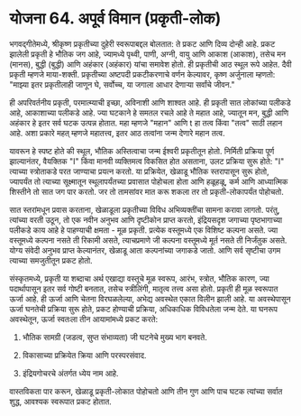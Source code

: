 # योजना 64. अपूर्व विमान (प्रकृती-लोक)

भगवद्गीतेमध्ये, श्रीकृष्ण प्रकृतीच्या दुहेरी स्वरूपाबद्दल बोलतात: ते प्रकट आणि दिव्य दोन्ही आहे. प्रकट झालेली प्रकृती हे भौतिक जग आहे, ज्यामध्ये पृथ्वी, पाणी, अग्नी, वायु आणि आकाश (आकाश), तसेच मन (मानस), बुद्धी (बुद्धी) आणि अहंकार (अहंकार) यांचा समावेश होतो. ही प्रकृतीची आठ स्थूल रूपे आहेत. दैवी प्रकृती म्हणजे माया-शक्ती. प्रकृतीच्या अष्टपदी प्रकटीकरणाचे वर्णन केल्यावर, कृष्ण अर्जुनाला म्हणतो: "माझ्या इतर प्रकृतीलाही जाणून घे, सर्वोच्च, या जगाला आधार देणाऱ्या सर्वांचे जीवन."

ही अपरिवर्तनीय प्रकृती, परमात्म्याची इच्छा, अविनाशी आणि शाश्वत आहे. ही प्रकृती सात लोकांच्या पलीकडे आहे, आकाशाच्या पलीकडे आहे. ज्या घटकाने हे समतल रचले आहे ते महात आहे, ज्यातून मन, बुद्धी आणि अहंकार हे इतर सर्व घटक उत्पन्न होतात. महा म्हणजे "महान" आणि t हा तत्व किंवा "तत्व" साठी लहान आहे. अशा प्रकारे महत् म्हणजे महातत्त्व, इतर आठ तत्वांना जन्म देणारे महान तत्व.

यावरून हे स्पष्ट होते की स्थूल, भौतिक अस्तित्वाचा जन्म ईश्वरी प्रकृतीतून होतो. निर्मिती प्रक्रिया पूर्ण झाल्यानंतर, वैयक्तिक "I" किंवा मानवी व्यक्तिमत्व विकसित होत असताना, उलट प्रक्रिया सुरू होते: "I" त्याच्या स्त्रोताकडे परत जाण्याचा प्रयत्न करतो. या प्रक्रियेत, खेळाडू भौतिक स्तरापासून सुरू होतो, ज्यापर्यंत तो त्याच्या सूक्ष्मातून स्थूलापर्यंतच्या प्रवासात पोहोचला होता आणि हळूहळू, कर्म आणि आध्यात्मिक शिस्तीने तो सात जग पार करतो. जर तो तामसांवर मात करू शकला तर तो प्रकृती-लोकापर्यंत पोहोचतो.

सात स्तरांमधून प्रवास करताना, खेळाडूला प्रकृतीच्या विविध अभिव्यक्तींचा सामना करावा लागतो. परंतु, त्यांच्या वरती उठून, तो एक नवीन अनुभव आणि दृष्टीकोन प्राप्त करतो, इंद्रियसदृश जगाच्या पृष्ठभागाच्या पलीकडे काय आहे हे पाहण्याची क्षमता - मूळ प्रकृती. प्रत्येक वस्तूमध्ये एक विशिष्ट कल्पना असते. ज्या वस्तूमध्ये कल्पना नसते ती रिकामी असते, त्याचप्रमाणे जी कल्पना वस्तूमध्ये मूर्त नसते ती निर्जंतुक असते. योग्य संवेदी अनुभव प्राप्त केल्यानंतर, खेळाडू आता कल्पनांच्या जगाकडे जातो. आणि सर्व सृष्टीचा उगम त्याच्या समजुतीतून प्रकट होतो.

संस्कृतमध्ये, प्रकृती या शब्दाचा अर्थ एखाद्या वस्तूचे मूळ स्वरूप, आरंभ, स्त्रोत, भौतिक कारण, ज्या पदार्थापासून इतर सर्व गोष्टी बनतात, तसेच स्त्रीलिंगी, मातृत्व तत्त्व असा होतो. प्रकृती ही मूळ स्वरूपात ऊर्जा आहे. ही ऊर्जा आणि चेतना विरघळलेल्या, अभेद्य अवस्थेत एकात विलीन झाली आहे. या अवस्थेपासून ऊर्जा घनतेची प्रक्रिया सुरू होते, प्रकट होण्याची प्रक्रिया, अधिकाधिक विविधतेला जन्म देते. या घनरूप अवस्थेतून, ऊर्जा स्वतःला तीन आयामांमध्ये प्रकट करते:

1. भौतिक सामग्री (जडत्व, सुप्त संभाव्यता) जी घटनेचे मुख्य भाग बनवते.

2. विकासाच्या प्रक्रियेत क्रिया आणि परस्परसंवाद.

3. इंद्रियगोचरचे अंतर्गत ध्येय नाम आहे.

वास्तविकता पार करून, खेळाडू प्रकृती-लोकात पोहोचतो आणि तीन गुण आणि पाच घटक त्यांच्या सर्वात शुद्ध, आवश्यक स्वरूपात प्रकट होतात.
